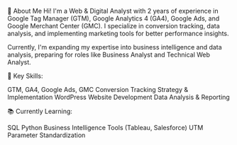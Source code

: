 💼 About Me
Hi! I'm a Web & Digital Analyst with 2 years of experience in Google Tag Manager (GTM), Google Analytics 4 (GA4), Google Ads, and Google Merchant Center (GMC). I specialize in conversion tracking, data analysis, and implementing marketing tools for better performance insights.

Currently, I'm expanding my expertise into business intelligence and data analysis, preparing for roles like Business Analyst and Technical Web Analyst.

🔎 Key Skills:

GTM, GA4, Google Ads, GMC
Conversion Tracking Strategy & Implementation
WordPress Website Development
Data Analysis & Reporting

📚 Currently Learning:

SQL
Python 
Business Intelligence Tools (Tableau, Salesforce)
UTM Parameter Standardization
